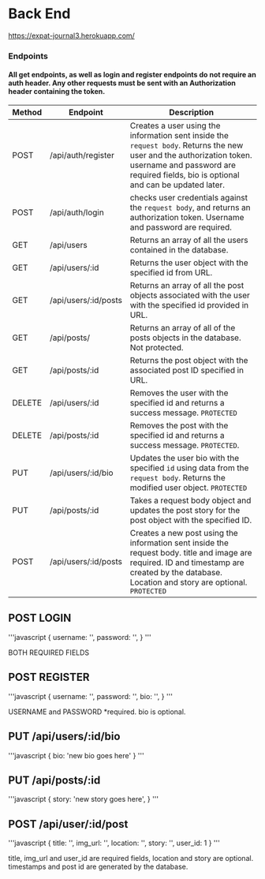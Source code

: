 # Back End

https://expat-journal3.herokuapp.com/

### Endpoints

#### All get endpoints, as well as login and register endpoints do not require an auth header. Any other requests must be sent with an Authorization header containing the token.

| Method | Endpoint             | Description                                                                                                                                                                                                 |
| ------ | -------------------- | ----------------------------------------------------------------------------------------------------------------------------------------------------------------------------------------------------------- |
| POST   | /api/auth/register   | Creates a user using the information sent inside the `request body`. Returns the new user and the authorization token. username and password are required fields, bio is optional and can be updated later. |
| POST   | /api/auth/login      | checks user credentials against the `request body`, and returns an authorization token. Username and password are required.                                                                                 |
| GET    | /api/users           | Returns an array of all the users contained in the database.                                                                                                                                                |
| GET    | /api/users/:id       | Returns the user object with the specified id from URL.                                                                                                                                                     |
| GET    | /api/users/:id/posts | Returns an array of all the post objects associated with the user with the specified id provided in URL.                                                                                                    |
| GET    | /api/posts/          | Returns an array of all of the posts objects in the database. Not protected.                                                                                                                                |
| GET    | /api/posts/:id       | Returns the post object with the associated post ID specified in URL.                                                                                                                                       |
| DELETE | /api/users/:id       | Removes the user with the specified id and returns a success message. `PROTECTED`                                                                                                                           |
| DELETE | /api/posts/:id       | Removes the post with the specified id and returns a success message. `PROTECTED`.                                                                                                                          |
| PUT    | /api/users/:id/bio   | Updates the user bio with the specified `id` using data from the `request body`. Returns the modified user object. `PROTECTED`                                                                              |
| PUT    | /api/posts/:id       | Takes a request body object and updates the post story for the post object with the specified ID.                                                                                                           |
| POST   | /api/users/:id/posts | Creates a new post using the information sent inside the request body. title and image are required. ID and timestamp are created by the database. Location and story are optional. `PROTECTED`             |

## POST LOGIN

'''javascript
{
username: '',
password: '',
}
'''

BOTH REQUIRED FIELDS

## POST REGISTER

'''javascript
{
username: '',
password: '',
bio: '',
}
'''

USERNAME and PASSWORD \*required. bio is optional.

## PUT /api/users/:id/bio

'''javascript
{
bio: 'new bio goes here'
}
'''

## PUT /api/posts/:id

'''javascript
{
story: 'new story goes here',
}
'''

## POST /api/user/:id/post

'''javascript
{
title: '',
img_url: '',
location: '',
story: '',
user_id: 1
}
'''

title, img_url and user_id are required fields, location and story are optional.
timestamps and post id are generated by the database.
